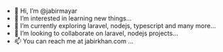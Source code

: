 - 👋 Hi, I’m @jabirmayar
- 👀 I’m interested in learning new things...
- 🌱 I’m currently exploring laravel, nodejs, typescript and many more...
- 💞️ I’m looking to collaborate on laravel, nodejs projects...
- 📫 You can reach me at jabirkhan.com ...

<!---
jabirmayar/jabirmayar is a ✨ special ✨ repository because its `README.md` (this file) appears on your GitHub profile.
You can click the Preview link to take a look at your changes.
--->
